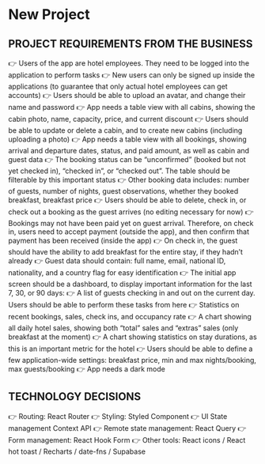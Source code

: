 # New Project

## PROJECT REQUIREMENTS FROM THE BUSINESS

👉 Users of the app are hotel employees. They need to be logged into the application to perform tasks
👉 New users can only be signed up inside the applications (to guarantee that only actual hotel employees can get accounts)
👉 Users should be able to upload an avatar, and change their name and password
👉 App needs a table view with all cabins, showing the cabin photo, name, capacity, price, and current discount
👉 Users should be able to update or delete a cabin, and to create new cabins (including uploading a photo)
👉 App needs a table view with all bookings, showing arrival and departure dates, status, and paid amount, as well as cabin and guest data
👉 The booking status can be “unconfirmed” (booked but not yet checked in), “checked in”, or “checked out”. The table should be filterable
by this important status
👉 Other booking data includes: number of guests, number of nights, guest observations, whether they booked breakfast, breakfast price
👉 Users should be able to delete, check in, or check out a booking as the guest arrives (no editing necessary for now)
👉 Bookings may not have been paid yet on guest arrival. Therefore, on check in, users need to accept payment (outside the app), and
then confirm that payment has been received (inside the app)
👉 On check in, the guest should have the ability to add breakfast for the entire stay, if they hadn’t already
👉 Guest data should contain: full name, email, national ID, nationality, and a country flag for easy identification
👉 The initial app screen should be a dashboard, to display important information for the last 7, 30, or 90 days:
👉 A list of guests checking in and out on the current day. Users should be able to perform these tasks from here
👉 Statistics on recent bookings, sales, check ins, and occupancy rate
👉 A chart showing all daily hotel sales, showing both “total” sales and “extras” sales (only breakfast at the moment)
👉 A chart showing statistics on stay durations, as this is an important metric for the hotel
👉 Users should be able to define a few application-wide settings: breakfast price, min and max nights/booking, max guests/booking
👉 App needs a dark mode

## TECHNOLOGY DECISIONS

👉 Routing: React Router
👉 Styling: Styled Component
👉 UI State management Context API
👉 Remote state management: React Query
👉 Form management: React Hook Form
👉 Other tools: React icons / React hot toast / Recharts / date-fns / Supabase
